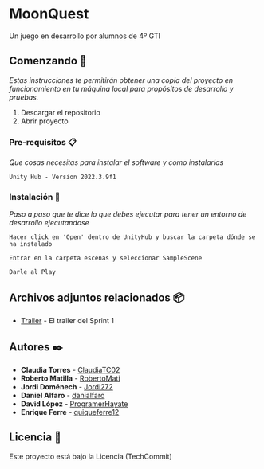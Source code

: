 # MoonQuest

Un juego en desarrollo por alumnos de 4º GTI 

## Comenzando 🚀

_Estas instrucciones te permitirán obtener una copia del proyecto en funcionamiento en tu máquina local para propósitos de desarrollo y pruebas._

1. Descargar el repositorio
2. Abrir proyecto


### Pre-requisitos 📋

_Que cosas necesitas para instalar el software y como instalarlas_

```
Unity Hub - Version 2022.3.9f1
```

### Instalación 🔧

_Paso a paso que te dice lo que debes ejecutar para tener un entorno de desarrollo ejecutandose_

```
Hacer click en 'Open' dentro de UnityHub y buscar la carpeta dónde se ha instalado
```

```
Entrar en la carpeta escenas y seleccionar SampleScene
```

```
Darle al Play
```

## Archivos adjuntos relacionados 📦

* [Trailer](https://youtu.be/F0FyQro4DqE) - El trailer del Sprint 1


## Autores ✒️

* **Claudia Torres** - [ClaudiaTC02](https://github.com/ClaudiaTC02)
* **Roberto Matilla** - [RobertoMati](https://github.com/RobertoMati)
* **Jordi Doménech** - [Jordi272](https://github.com/Jordi272)
* **Daniel Alfaro** - [danialfaro](https://github.com/danialfaro)
* **David López** - [ProgramerHayate](https://github.com/ProgramerHayate)
* **Enrique Ferre** - [quiqueferre12](https://github.com/quiqueferre12)


## Licencia 📄

Este proyecto está bajo la Licencia (TechCommit) 
